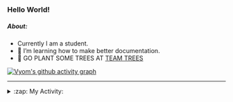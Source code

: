 ### Hello World!

##### About:
- Currently I am a student.
- 🌱 I’m learning how to make better documentation.
- 🌱 GO PLANT SOME TREES AT [TEAM TREES](https://teamtrees.org/)

[![Vyom's github activity graph](https://activity-graph.herokuapp.com/graph?username=Vyvy-vi)](https://github.com/ashutosh00710/github-readme-activity-graph)

---
<details>
  <summary>:zap: My Activity:</summary>
  
<!--START_SECTION:waka-->
![Code Time](http://img.shields.io/badge/Code%20Time-892%20hrs%2041%20mins-blue)

**I'm a Night 🦉** 

```text
🌞 Morning    95 commits     ███░░░░░░░░░░░░░░░░░░░░░░   11.69% 
🌆 Daytime    220 commits    ██████░░░░░░░░░░░░░░░░░░░   27.06% 
🌃 Evening    272 commits    ████████░░░░░░░░░░░░░░░░░   33.46% 
🌙 Night      226 commits    ███████░░░░░░░░░░░░░░░░░░   27.8%

```
📅 **I'm Most Productive on Sunday** 

```text
Monday       124 commits    ███░░░░░░░░░░░░░░░░░░░░░░   15.25% 
Tuesday      125 commits    ███░░░░░░░░░░░░░░░░░░░░░░   15.38% 
Wednesday    108 commits    ███░░░░░░░░░░░░░░░░░░░░░░   13.28% 
Thursday     113 commits    ███░░░░░░░░░░░░░░░░░░░░░░   13.9% 
Friday       107 commits    ███░░░░░░░░░░░░░░░░░░░░░░   13.16% 
Saturday     79 commits     ██░░░░░░░░░░░░░░░░░░░░░░░   9.72% 
Sunday       157 commits    ████░░░░░░░░░░░░░░░░░░░░░   19.31%

```


📊 **This Week I Spent My Time On** 

```text
🔥 Editors: 
VS Code                  8 hrs 10 mins       █████████████████████████   100.0%

🐱‍💻 Projects: 
CSF                      4 hrs 2 mins        ████████████░░░░░░░░░░░░░   49.33% 
TEA-onboarding-bot       2 hrs 48 mins       ████████░░░░░░░░░░░░░░░░░   34.27% 
fct-website              50 mins             ██░░░░░░░░░░░░░░░░░░░░░░░   10.33% 
praise                   29 mins             █░░░░░░░░░░░░░░░░░░░░░░░░   6.06%

```


 Last Updated on 01/10/2022 11:04:19 UTC
<!--END_SECTION:waka-->
</details>
